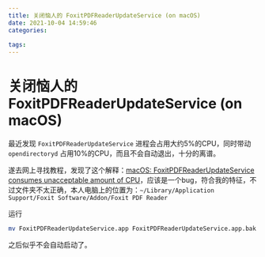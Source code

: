 ```yaml
---
title: 关闭恼人的 FoxitPDFReaderUpdateService (on macOS)
date: 2021-10-04 14:59:46
categories:
  
tags:
---
```


# 关闭恼人的 FoxitPDFReaderUpdateService (on macOS)



最近发现 `FoxitPDFReaderUpdateService` 进程会占用大约5%的CPU，同时带动 `opendirectoryd` 占用10%的CPU，而且不会自动退出，十分的离谱。

遂去网上寻找教程，发现了这个解释：[macOS: FoxitPDFReaderUpdateService consumes unacceptable amount of CPU](https://forums.foxitsoftware.com/forum/portable-document-format-pdf-tools/foxit-phantompdf/182946-macos-foxitpdfreaderupdateservice-consumes-unacceptable-amount-of-cpu)，应该是一个bug，符合我的特征，不过文件夹不太正确，本人电脑上的位置为：`~/Library/Application Support/Foxit Software/Addon/Foxit PDF Reader`

运行 


```bash
mv FoxitPDFReaderUpdateService.app FoxitPDFReaderUpdateService.app.bak
```

 之后似乎不会自动启动了。